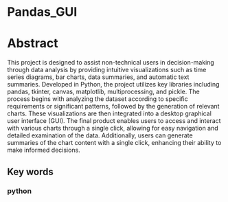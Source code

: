 # Pandas_GUI
# Abstract
This project is designed to assist non-technical users in decision-making through data analysis by providing intuitive visualizations such as time series diagrams, bar charts, data summaries, and automatic text summaries. Developed in Python, the project utilizes key libraries including pandas, tkinter, canvas, matplotlib, multiprocessing, and pickle. The process begins with analyzing the dataset according to specific requirements or significant patterns, followed by the generation of relevant charts. These visualizations are then integrated into a desktop graphical user interface (GUI). The final product enables users to access and interact with various charts through a single click, allowing for easy navigation and detailed examination of the data. Additionally, users can generate summaries of the chart content with a single click, enhancing their ability to make informed decisions.
## Key words
### python
